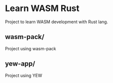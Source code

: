 # Learn WASM Rust

Project to learn WASM development with Rust lang.

## wasm-pack/

Project using wasm-pack

## yew-app/

Project using YEW
